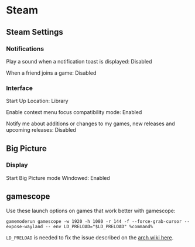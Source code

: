 # Steam

## Steam Settings

### Notifications

Play a sound when a notification toast is displayed: Disabled

When a friend joins a game: Disabled

### Interface

Start Up Location: Library

Enable context menu focus compatibility mode: Enabled

Notify me about additions or changes to my games, new releases and upcoming releases: Disabled

## Big Picture

### Display

Start Big Picture mode Windowed: Enabled

## gamescope

Use these launch options on games that work better with gamescope:

```text
gamemoderun gamescope -w 1920 -h 1080 -r 144 -f --force-grab-cursor --expose-wayland -- env LD_PRELOAD="$LD_PRELOAD" %command%
```

`LD_PRELOAD` is needed to fix the issue described on the [arch wiki here](<https://wiki.archlinux.org/title/Gamescope#Launching_gamescope_from_Steam,_stuttering_after*~24*minutes*(Gamescope_Lag_Bomb)>).

